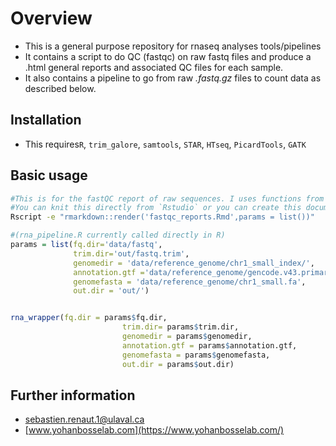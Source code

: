 # Overview
 * This is a general purpose repository for rnaseq analyses tools/pipelines
 * It contains a script to do QC (fastqc) on raw fastq files and produce a .html general reports and associated QC files for each sample.
 * It also contains a pipeline to go from raw *.fastq.gz* files to count data as described below.


## Installation
  * This requires`R`, `trim_galore`, `samtools`, `STAR`, `HTseq`, `PicardTools`, `GATK`


## Basic usage
``` bash
#This is for the fastQC report of raw sequences. I uses functions from `fastqcr`, which is itself a wrapper for [`fastqc`](https://www.bioinformatics.babraham.ac.uk/projects/fastqc/)
#You can knit this directly from `Rstudio` or you can create this document by running 
Rscript -e "rmarkdown::render('fastqc_reports.Rmd',params = list())"
```


``` r
#(rna_pipeline.R currently called directly in R)
params = list(fq.dir='data/fastq',
              trim.dir='out/fastq.trim',
              genomedir = 'data/reference_genome/chr1_small_index/',
              annotation.gtf ='data/reference_genome/gencode.v43.primary_assembly.annotation_small.gtf',
              genomefasta = 'data/reference_genome/chr1_small.fa',
              out.dir = 'out/')


rna_wrapper(fq.dir = params$fq.dir,
                         trim.dir= params$trim.dir,
                         genomedir = params$genomedir,
                         annotation.gtf = params$annotation.gtf,
                         genomefasta = params$genomefasta,
                         out.dir = params$out.dir)
```


## Further information
  * sebastien.renaut.1@ulaval.ca
  * [www.yohanbosselab.com](https://www.yohanbosselab.com/)

